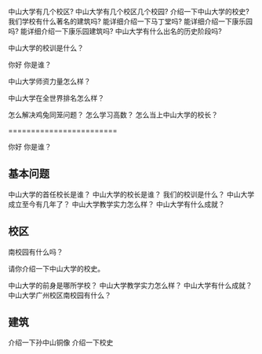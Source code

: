 中山大学有几个校区?
中山大学有几个校区几个校园?
介绍一下中山大学的校史?
我们学校有什么著名的建筑吗?
能详细介绍一下马丁堂吗?
能详细介绍一下康乐园吗?
能详细介绍一下康乐园建筑吗?
中山大学有什么出名的历史阶段吗?

中山大学的校训是什么？

你好
你是谁？

中山大学师资力量怎么样？

中山大学在全世界排名怎么样？

怎么解决鸡兔同笼问题？
怎么学习高数？
怎么当上中山大学的校长？

========================

你好
你是谁？

## 基本问题
中山大学的首任校长是谁？
中山大学的校长是谁？
我们的校训是什么？
中山大学成立至今有几年了？
中山大学教学实力怎么样？
中山大学有什么成就？

## 校区
南校园有什么吗？

请你介绍一下中山大学的校史。

中山大学的前身是哪所学校？
中山大学教学实力怎么样？
中山大学有什么成就？
中山大学广州校区南校园有什么？

## 建筑
介绍一下孙中山铜像
介绍一下校史